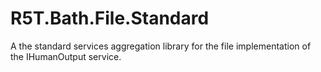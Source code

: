 # R5T.Bath.File.Standard
A the standard services aggregation library for the file implementation of the IHumanOutput service.
